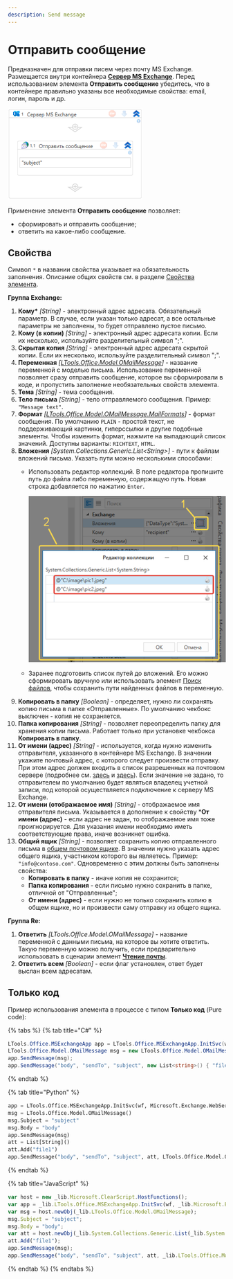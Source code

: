 ```yaml
---
description: Send message
---
```


# Отправить сообщение

Предназначен для отправки писем через почту MS Exchange. Размещается внутри контейнера [**Сервер MS Exchange**](https://docs.primo-rpa.ru/primo-rpa/g_elements/el_basic/els_mail/els_exchange/el_connect). Перед использованием элемента **Отправить сообщение** убедитесь, что в контейнере правильно указаны все необходимые свойства: email, логин, пароль и др. 

![](<../../../../.gitbook/assets1/exchange-send-message.png>)

Применение элемента **Отправить сообщение** позволяет:
* сформировать и отправить сообщение;
* ответить на какое-либо сообщение.


## Свойства
Символ `*` в названии свойства указывает на обязательность заполнения. Описание общих свойств см. в разделе [Свойства элемента](https://docs.primo-rpa.ru/primo-rpa/primo-studio/process/elements#svoistva-elementa).

**Группа Exchange:** 

1. **Кому\*** *[String]* - электронный адрес адресата. Обязательный параметр. В случае, если указан только адресат, а все остальные параметры не заполнены, то будет отправлено пустое письмо. 
1. **Кому (в копии)** *[String]* - электронный адрес адресата копии. Если их несколько, используйте разделительный символ ";".
1. **Скрытая копия** *[String]* - электронный адрес адресата скрытой копии. Если их несколько, используйте разделительный символ ";".     
1. **Переменная** *[[LTools.Office.Model.OMailMessage](https://docs.primo-rpa.ru/primo-rpa/g_elements/el_basic/els_mail/datatypes/omailmessage)]* - название переменной с моделью письма. Использование переменной позволяет сразу отправить сообщение, которое вы сформировали в коде, и пропустить заполнение необязательных свойств элемента. 
1. **Тема** *[String]* - тема сообщения.          
1. **Тело письма** *[String]* - тело отправляемого сообщения. Пример: `"Message text"`.
1. **Формат** *[[LTools.Office.Model.OMailMessage.MailFormats](https://docs.primo-rpa.ru/primo-rpa/g_elements/el_basic/els_mail/datatypes/mailformats)]* - формат сообщения. По умолчанию `PLAIN` - простой текст, не поддерживающий картинки, гиперссылки и другие подобные элементы. Чтобы изменить формат, нажмите на выпадающий список значений. Доступны варианты: `RICHTEXT`, `HTML`.
1. **Вложения** *[System.Collections.Generic.List\<String>]* - пути к файлам вложений письма. Указать пути можно несколькими способами:
   * Использовать редактор коллекций. В поле редактора пропишите путь до файла либо переменную, содержащую путь. Новая строка добавляется по нажатию `Enter`.

     ![](<../../../../.gitbook/assets1/collection-editor-exchange.png>)

   * Заранее подготовить список путей до вложений. Его можно сформировать вручную или использовать элемент [Поиск файлов](https://docs.primo-rpa.ru/primo-rpa/g_elements/el_basic/els_files/el_files_search), чтобы сохранить пути найденных файлов в переменную.
1. **Копировать в папку** *[Boolean]* - определяет, нужно ли сохранять копию письма в папке «Отправленные». По умолчанию чекбокс выключен - копия не сохраняется.
1. **Папка копирования** *[String]* - позволяет переопределить папку для хранения копии письма. Работает только при установке чекбокса **Копировать в папку**. 
1. **От имени (адрес)** *[String]* - используется, когда нужно изменить отправителя, указанного в контейнере MS Exchange. В значении укажите почтовый адрес, с которого следует произвести отправку. При этом адрес должен входить в список разрешенных на почтовом сервере (подробнее см. [здесь](https://docs.microsoft.com/ru-ru/microsoft-365/admin/email/add-another-email-alias-for-a-user?view=o365-worldwide) и [здесь](https://docs.microsoft.com/ru-ru/microsoft-365/admin/add-users/give-mailbox-permissions-to-another-user?view=o365-worldwide)). Если значение не задано, то отправителем по умолчанию будет являться владелец учетной записи, под которой осуществляется подключение к серверу MS Exchange.
1. **От имени (отображаемое имя)** *[String]* - отображаемое имя отправителя письма. Указывается в дополнение к свойству ***От имени (адрес)** - если адрес не задан, то отображаемое имя тоже проигнорируется. Для указания имени необходимо иметь соответствующие права, иначе возникнет ошибка.
1. **Общий ящик** *[String]* - позволяет сохранить копию отправленного письма в [общем почтовом ящике](https://learn.microsoft.com/ru-ru/exchange/collaboration/shared-mailboxes/shared-mailboxes?view=exchserver-2019&viewFallbackFrom=exchserver-2013). В значении нужно указать адрес общего ящика, участником которого вы являетесь. Пример: `"info@contoso.com"`. Одновременно с этим должны быть заполнены свойства:
   * **Копировать в папку** - иначе копия не сохранится;
   * **Папка копирования** - если письмо нужно сохранить в папке, отличной от "Отправленные";
   * **От имени (адрес)** - если нужно не только сохранить копию в общем ящике, но и произвести саму отправку из общего ящика. 

**Группа Re:** 

1. **Ответить** *[LTools.Office.Model.OMailMessage]* - название переменной с данными письма, на которое вы хотите ответить. Такую переменную можно получить, если предварительно использовать в сценарии элемент [**Чтение почты**](https://docs.primo-rpa.ru/primo-rpa/g_elements/el_basic/els_mail/els_exchange/el_read).
2. **Ответить всем** *[Boolean]* - если флаг установлен, ответ будет выслан всем адресатам.       



## Только код
Пример использования элемента в процессе с типом **Только код** (Pure code):

{% tabs %}
{% tab title="C#" %}
```csharp
LTools.Office.MSExchangeApp app = LTools.Office.MSExchangeApp.InitSvc(wf, Microsoft.Exchange.WebServices.Data.ExchangeVersion.Exchange2013_SP1, "server url", "login", "pass", "domain");
LTools.Office.Model.OMailMessage msg = new LTools.Office.Model.OMailMessage() { Subject = "subject", Body = "body" };
app.SendMessage(msg);
app.SendMessage("body", "sendTo", "subject", new List<string>() { "file1" }, LTools.Office.Model.OMailMessage.MailFormats.HTML);
```
{% endtab %}

{% tab title="Python" %}
```python
app = LTools.Office.MSExchangeApp.InitSvc(wf, Microsoft.Exchange.WebServices.Data.ExchangeVersion.Exchange2013_SP1, "server url", "login", "pass", "domain")
msg = LTools.Office.Model.OMailMessage() 
msg.Subject = "subject"
msg.Body = "body"
app.SendMessage(msg)
att = List[String]()
att.Add("file1")
app.SendMessage("body", "sendTo", "subject", att, LTools.Office.Model.OMailMessage.MailFormats.HTML)
```
{% endtab %}

{% tab title="JavaScript" %}
```javascript
var host = new _lib.Microsoft.ClearScript.HostFunctions();
var app = _lib.LTools.Office.MSExchangeApp.InitSvc(wf, _lib.Microsoft.Exchange.WebServices.Data.ExchangeVersion.Exchange2013_SP1, "server url", "login", "pass", "domain");
var msg = host.newObj(_lib.LTools.Office.Model.OMailMessage); 
msg.Subject = "subject";
msg.Body = "body";
var att = host.newObj(_lib.System.Collections.Generic.List(_lib.System.String));
att.Add("file1");
app.SendMessage(msg);
app.SendMessage("body", "sendTo", "subject", att, _lib.LTools.Office.Model.OMailMessage.MailFormats.HTML);
```
{% endtab %}
{% endtabs %}

